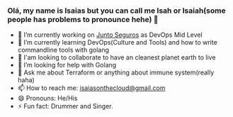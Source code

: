 ### Olá, my name is Isaias but you can call me Isah or Isaiah(some people has problems to pronounce hehe) 👋

- 🔭 I’m currently working on [Junto Seguros](https://www.juntoseguros.com/) as DevOps Mid Level
- 🌱 I’m currently learning DevOps(Culture and Tools) and how to write commandline tools with golang
- 👯 I'am looking to collaborate to have an cleanest planet earth to live
- 🤔 I’m looking for help with Golang
- 💬 Ask me about Terraform or anything about immune system(really haha)
- 📫 How to reach me: isaiasonthecloud@gmail.com
- 😄 Pronouns: He/His
- ⚡ Fun fact: Drummer and Singer.


